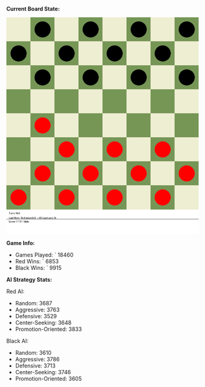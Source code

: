 
**Current Board State:**  
<!-- START_GIF -->
![Checkers Game](./checkers_game.gif)
<!-- END_GIF -->

**Game Info:**  
- Games Played: `<!-- GAMES_PLAYED --> 18460
- Red Wins: `<!-- RED_WINS --> 6853
- Black Wins: `<!-- BLACK_WINS --> 9915

<!-- AI_STATS -->
**AI Strategy Stats:**

Red AI:
- Random: 3687
- Aggressive: 3763
- Defensive: 3529
- Center-Seeking: 3648
- Promotion-Oriented: 3833

Black AI:
- Random: 3610
- Aggressive: 3786
- Defensive: 3713
- Center-Seeking: 3746
- Promotion-Oriented: 3605

